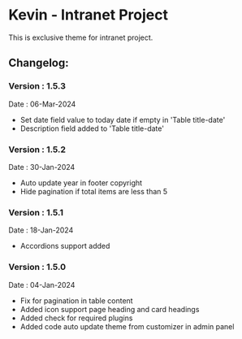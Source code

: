 # Kevin - Intranet Project
This is exclusive theme for intranet project.

## Changelog:

### Version : 1.5.3
Date : 06-Mar-2024
- Set date field value to today date if empty in 'Table title-date'
- Description field added to 'Table title-date'

### Version : 1.5.2
Date : 30-Jan-2024
- Auto update year in footer copyright
- Hide pagination if total items are less than 5

### Version : 1.5.1
Date : 18-Jan-2024
- Accordions support added


### Version : 1.5.0
Date : 04-Jan-2024
- Fix for pagination in table content
- Added icon support page heading and card headings
- Added check for required plugins
- Added code auto update theme from customizer in admin panel
